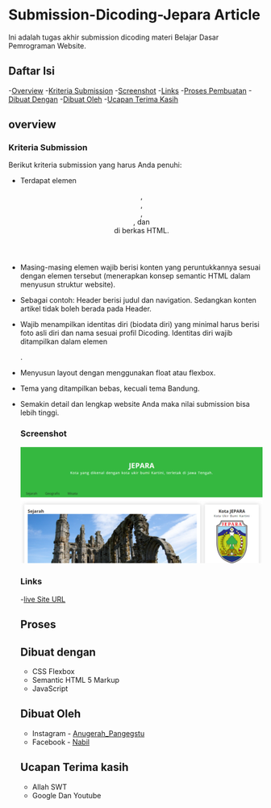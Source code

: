 # Submission-Dicoding-Jepara Article
Ini adalah tugas akhir submission dicoding materi Belajar Dasar Pemrograman Website.

## Daftar Isi

-[Overview](#overview)
-[Kriteria Submission](#kriteria-submission)
-[Screenshot](#screenshot)
-[Links](#links)
-[Proses Pembuatan](#proses-pembuatan)
-[Dibuat Dengan](#dibuat-dengan)
-[Dibuat Oleh](#Dibuat-oleh)
-[Ucapan Terima Kasih](#ucapan-terima-kasih)


## overview

### Kriteria Submission

Berikut kriteria submission yang harus Anda penuhi:

- Terdapat elemen <header>, <footer>, <main>, <article>, dan <aside> di berkas HTML.
- Masing-masing elemen wajib berisi konten yang peruntukkannya sesuai dengan elemen tersebut (menerapkan konsep semantic HTML dalam menyusun struktur website).
- Sebagai contoh: Header berisi judul dan navigation. Sedangkan konten artikel tidak boleh berada pada Header.
- Wajib menampilkan identitas diri (biodata diri) yang minimal harus berisi foto asli diri dan nama sesuai profil Dicoding. Identitas diri wajib ditampilkan dalam elemen <aside>.
- Menyusun layout dengan menggunakan float atau flexbox.
- Tema yang ditampilkan bebas, kecuali tema Bandung.
- Semakin detail dan lengkap website Anda maka nilai submission bisa lebih tinggi.
  
  ### Screenshot
  
  ![](Assets/Image/screenshot.png)
  
  ### Links
  
  -[live Site URL]()
  
  ## Proses
  
  ## Dibuat dengan
  
  - CSS Flexbox
  - Semantic HTML 5 Markup
  - JavaScript
  
  ## Dibuat Oleh
  
  - Instagram - [Anugerah_Pangegstu](https://www.instagram.com/anugerah_pangestu/)
  - Facebook - [Nabil](https://www.facebook.com/nabil.pangestu.359)
  
  ## Ucapan Terima kasih
  - Allah SWT
  - Google Dan Youtube
